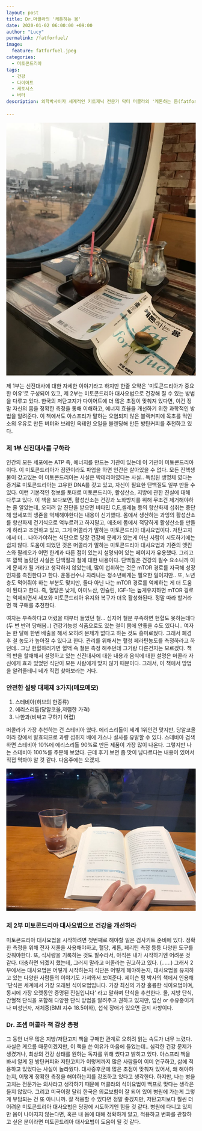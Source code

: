 ```yaml
---
layout: post
title: Dr.머콜라의 '케톤하는 몸'
date: 2020-01-02 06:00:00 +09:00
author: "Lucy"
permalink: /fatforfuel/
image:
  feature: fatforfuel.jpeg
categories:
  - 미토콘드리아
tags:
  - 건강
  - 다이어트
  - 케토시스
  - 버터
description: 의학박사이자 세계적인 키토제닉 전문가 닥터 머콜라의 '케톤하는 몸(fatforfuel)'을 읽게 되었다. 한국의 저탄고지 이영훈 안과 전문의가 감수한 이 책을 한 마디로 요약하면 '자신의 미토콘드리아를 바로 알고 대사요법으로 건강하기'가 되겠다. 아스프리와는 큰 그림에서는 비슷하지만, 더 엄격한 식단인 느낌이다.

---
```




![케톤하는몸1](/img/post/02/fatforfuel-1.jpeg)

제 1부는 신진대사에 대한 자세한 이야기라고 하지만 한줄 요약은 '미토콘드리아가 중요한 이유'로 구성되어 있고, 제 2부는 미토콘드리아 대사요법으로 건강해 질 수 있는 방법을 다루고 있다. 한국의 저탄고지가 다이어트에 더 많은 초점이 맞춰져 있다면, 이건 정말 자신의 몸을 정확한 측정을 통해 이해하고, 에너지 효율을 개선하기 위한 과학적인 방법을 알려준다. 이 책에서도 아스프리가 말하는 오염되지 않은 블랙커피에 목초를 먹인 소의 우유로 만든 버터와 브레인 옥테인 오일을 블렌딩해 만든 방탄커피를 추천하고 있다.  



### 제 1부 신진대사를 구하라

인간의 모든 세포에는 ATP 즉, 에너지를 만드는 기관이 있는데 이 기관이 미토콘드리아이다. 이 미토콘드리아가 잠깐이라도 파업을 하면 인간은 살아있을 수 없다. 모든 진핵생물이 갖고있는 이 미토콘드리아는 사실은 박테리아였다는 사실.. 독립된 생명체 였다는 증거로 미토콘드리아는 고유한 DNA를 갖고 있고, 자신이 필요한 단백질도 일부 만들 수 있다. 이런 기본적인 정보를 토대로 미토콘드리아, 활성산소, 지방에 관한 진실에 대해 다루고 있다. 이 책을 보다보면, 활성산소는 건강과 노화방지를 위해 무조건 제거해야하는 줄 알았는데, 오히려 암 진단을 받으면 비타민 C,E,셀레늄 등의 항산화제 섭취는 중단해 암세포의 생존을 억제해야한다는 내용이 신기했다. 몸에서 생산하는 과잉의 활성산소를 항산화제 건기식으로 억누르려고 하지말고, 애초에 몸에서 적당하게 활성산소를 만들게 하라고 조언하고 있고, 그게 머콜라가 말하는 미토콘드리아 대사요법이다. 저탄고지에서 더... 나아가야하는 식단으로 당장 건강에 문제가 있는게 아닌 사람이 시도하기에는 쉽지 않다. 도움이 되었던 것은 머콜라가 말하는 미토콘드리아 대사요법과 기존의 앳킨스와 팔레오가 어떤 한계과 다른 점이 있는지 설명되어 있는 페이지가 유용했다. 그리고 또 깜짝 놀랐던 사실은 단백질과 철에 대한 내용이다. 단백질은 건강의 필수 요소니까 이게 문제가 될 거라고 생각하지 않았는데, 많이 섭취하는 것은 mTOR 경로를 자극해 성장인자를 촉진한다고 한다. 운동선수나 자라나는 청소년에게는 필요한 일이지만.. 또, 노년층도 먹어줘야 하는 부분도 맞지만, 둘다 아닌 나는 mTOR 경로를 억제하는 게 더 도움이 된다고 한다. 즉, 혈당은 낮게, 아미노산, 인슐린, IGF-1는 높게유지하면 mTOR 경로는 억제되면서 세포와 미토콘드리아 유지와 복구가 더욱 활성화된다. 정말 따라 할거라면 책 구매를 추천한다.





여자는 부족하다고 어렸을 때부터 들었던 철... 심지어 철분 부족하면 헌혈도 못하는데다(두 번 반려 당해봄..) 건강기능성 식품으로도 있는 철이 몸에 안좋을 수도 있다니.. 여자는 한 달에 한번 배출을 해서 오히려 문제가 없다고 하는 것도 흥미로웠다. 그래서 폐경 후 철 농도가 높아질 수 있다고 한다. 관리를 위해서는 혈청 페라틴농도를 측정하라고 하던데.. 그냥 헌혈하러가면 혈액 속 철분 측정 해주던데 그거랑 다른건지는 모르겠다. 책의 반을 할애해서 설명하고 있는 신진대사에 대한 내용과 음식에 대한 설명은 머콜라 자신에게 효과 있었던 식단이 모든 사람에게 맞지 않기 때문이다. 그래서, 이 책에서 방법을 알려줄테니 네가 직접 찾아보라는 거다. 





### 안전한 설탕 대체제 3가지(메모메모)

1. 스테비아(허브의 한종류)
2. 에리스리톨(당알코올,저렴한 가격)
3. 나한과(비싸고 구하기 어렵)

머콜라가 가장 추천하는 건 스테비아 였다. 에리스리톨이 세계 1위인건 맞지만, 당알코올이라 장에서 발효되므로 과량 섭취지 배에 가스나 설사를 유발할 수 있다. 스테비아 검색하면 스테비아 10%에 에리스리톨 90%로 만든 제품이 가장 많이 나온다. 그렇지만 나는 스테비아 100%를 주문해 보았다. 근데 후기 보면 좀 맛이 남다르다는 내용이 있어서 직접 먹봐야 알 것 같다. 다음주에는 오겠지.





![케톤하는몸2](/img/post/02/fatforfuel-2.jpeg)

### 제 2부 미토콘드리아 대사요법으로 건강을 개선하라

미토콘드리아 대사요법을 시작하려면 첫번째로 해야할 일은 검사키트 준비에 있다. 정확한 측정을 위해 전자 저울을 사용해야하고, 혈당, 케톤, 페리틴 측정 등등 다양한 도구를 갖춰야한다. 또, 식사량을 기록하는 것도 필수라서, 아직은 내가 시작하기엔 어려운 것 같다.  대충하면 되겠지 했는데, 그러지 말라고 머콜라는 권고하고 있다. (......) 그래서 2부에서는 대사요법은 어떻게 시작하는지 식단은 어떻게 해야하는지, 대사요법을 유지하고 있는 다양한 사람들의 이야기도 가져와서 보여준다. 제이슨 펑 박사의 책에서 인용해 '단식은 세계에서 가장 오래된 식이요법입니다. 가장 최신의 가장 훌륭한 식이요법이며, 동시에 가장 오랫동안 증명된 진실입니다' 라고 말하며 단식을 추천한다. 물, 지방 단식, 간헐적 단식을 포함해 다양한 단식 방법을 알려주고 권하고 있지만, 임신 or 수유중이거나 미성년자, 저체중(BMI 지수 18.5이하), 섭식 장애가 있으면 금지 사항이다. 



### Dr. 조셉 머콜라 책 감상 총평

그 동안 너무 많은 지방/저탄고지 책을 구매한 관계로 오히려 읽는 속도가 너무 느렸다. 사실은 게으름 때문이겠지만, 이 책을 쓴 이유가 마음에 들었는데.. 심각한 건강 문제가 생겼거나, 최상의 건강 상태를 원하는 독자를 위해 썼다고 밝히고 있다. 아스프리 책을 봐서 알게 된 방탄커피와 저탄고지가 이렇게까지 많은 사람들이 이미 연구하고, 삶에 적용하고 있었다는 사실이 놀라웠다. 대사증후군에 많은 초점이 맞춰져 있어서, 왜 해야하는지, 어떻게 정확한 측정을 해야하는지를 강조하고 있다고 생각한다. 하지만, 나는 병을 고치는 전문가는 의사라고 생각하기 때문에 머콜라의 식이요법이 백프로 맞다는 생각은 들지 않았다. 그리고 미국이랑 달리 한국은 의료보험이 잘 되어 있어 병원에 가는게 그렇게 부담되는 건 또 아니니까. 잘 적용할 수 있다면 정말 좋겠지만, 저탄고지보다 훨씬 더 어려운 미토콘드리아 대사요법은 당장에 시도하기엔 힘들 것 같다. 병원에 다니고 있지만 몸이 나아지지 않는다면, 혹은 내 몸에 대해 정확하게 알고, 적용하고 변화를 관찰하고 싶은 분이라면 미토콘드리아 대사요법이 도움이 될 것 같다. 


